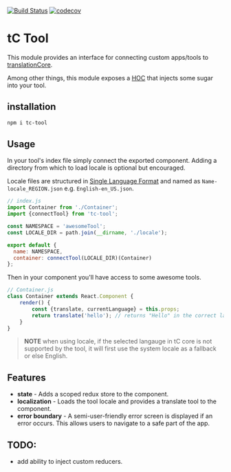 [![Build Status](https://travis-ci.org/translationCoreApps/tc-tool.svg?branch=master)](https://travis-ci.org/translationCoreApps/tc-tool)
[![codecov](https://codecov.io/gh/translationCoreApps/tc-tool/branch/master/graph/badge.svg)](https://codecov.io/gh/translationCoreApps/tc-tool)

# tC Tool

This module provides an interface for connecting custom apps/tools
to [translationCore](https://github.com/unfoldingWord-dev/translationCore).

Among other things, this module exposes a [HOC](https://reactjs.org/docs/higher-order-components.html)
that injects some sugar into your tool.

## installation

```bash
npm i tc-tool
```

## Usage

In your tool's index file simply connect the exported component.
Adding a directory from which to load locale is optional but encouraged.

Locale files are structured in [Single Language Format](https://ryandrewjohnson.github.io/react-localize-redux/formatting-translation-data/)
and named as `Name-locale_REGION.json` e.g. `English-en_US.json`.
```js
// index.js
import Container from './Container';
import {connectTool} from 'tc-tool';

const NAMESPACE = 'awesomeTool';
const LOCALE_DIR = path.join(__dirname, './locale');

export default {
  name: NAMESPACE,
  container: connectTool(LOCALE_DIR)(Container)
};
```

Then in your component you'll have access to some awesome tools.
```js
// Container.js
class Container extends React.Component {
    render() {
        const {translate, currentLanguage} = this.props;
        return translate('hello'); // returns "Hello" in the correct language
    }
}
```

> **NOTE** when using locale, if the selected langauge in tC core is not supported by
> the tool, it will first use the system locale as a fallback or else English.

## Features

* **state** - Adds a scoped redux store to the component.
* **localization** - Loads the tool locale and provides a translate tool to the component.
* **error boundary** - A semi-user-friendly error screen is displayed if an error occurs. This allows users to navigate to a safe part of the app.

## TODO:

* add ability to inject custom reducers.